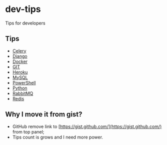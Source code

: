 # dev-tips
Tips for developers


## Tips
* [Celery](tips/celery.md)
* [Django](tips/django.md)
* [Docker](tips/docker.md)
* [GIT](tips/git.md)
* [Heroku](tips/heroku.md)
* [MySQL](tips/mysql.md)
* [PowerShell](tips/power-shell.md)
* [Python](tips/python.md)
* [RabbitMQ](tips/rabbitmq.md)
* [Redis](tips/redis.md)


## Why I move it from gist?
* GitHub remove link to [https://gist.github.com/](https://gist.github.com/) from top panel;
* Tips count is grows and I need more power.
